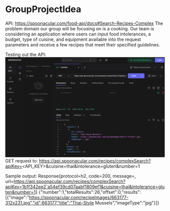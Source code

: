 # GroupProjectIdea

API: https://spoonacular.com/food-api/docs#Search-Recipes-Complex
The problem domain our group will be focusing on is a cooking. Our team is considering an application where users
can input food intolerances, a budget, type of cuisine, and equipment available into the request parameters and
receive a few recipes that meet their specified guidelines.

Testing out the API:
![img.png](img.png)
GET request to:
https://api.spoonacular.com/recipes/complexSearch?apiKey=<API_KEY>&cuisine=thai&intolerance=gluten&number=1

Sample output:
Response{protocol=h2, code=200, message=, url=https://api.spoonacular.com/recipes/complexSearch?apiKey=1b1f342ee2`a54ef39cd07aabf1809ef1&cuisine=thai&intolerance=gluten&number=1}
{"number":1,"totalResults":26,"offset":0,"results":[{"image":"https://spoonacular.com/recipeImages/663177-312x231.jpg","id":663177,"title":"Thai-Style
Mussels","imageType":"jpg"}]}